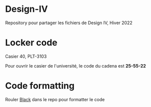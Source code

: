 # Design-IV
Repository pour partager les fichiers de Design IV, Hiver 2022

# Locker code
Casier 40, PLT-3103

Pour ouvrir le casier de l'université, le code du cadena est **25-55-22**

# Code formatting
Rouler [Black](https://github.com/psf/black) dans le repo pour formatter le code
